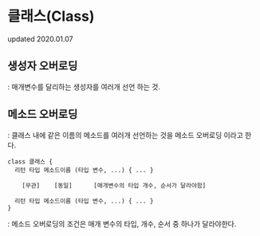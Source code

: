 # 클래스(Class)
updated 2020.01.07
## 생성자 오버로딩
: 매개변수를 달리하는 생성자를 여러개 선언 하는 것.

## 메소드 오버로딩
: 클래스 내에 같은 이름의 메소드를 여러개 선언하는 것을 메소드 오버로딩 이라고 한다.
```
class 클래스 {
  리턴 타입 메소드이름 (타입 변수, ...) { ... }

    [무관]    [동일]      [매개변수의 타입 개수, 순서가 달라야함]    

  리턴 타입 메소드이름 (타입 변수, ...) { ... }
}
```
: 메소드 오버로딩의 조건은 매개 변수의 타입, 개수, 순서 중 하나가 달라야한다.